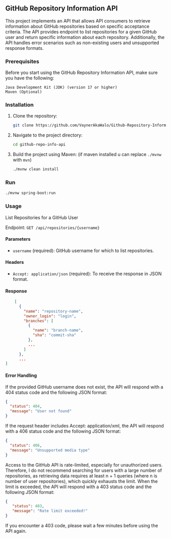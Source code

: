 ## GitHub Repository Information API

This project implements an API that allows API consumers to retrieve information about GitHub repositories based on specific acceptance criteria.
The API provides endpoint to list repositories for a given GitHub user and return specific information about each repository.
Additionally, the API handles error scenarios such as non-existing users and unsupported response formats.

### Prerequisites

Before you start using the GitHub Repository Information API, make sure you have the following:

    Java Development Kit (JDK) (version 17 or higher)
    Maven (Optional)

### Installation

1. Clone the repository:

    ```bash
    git clone https://github.com/VaynerAkaWalo/Github-Repository-Information-API.git
    ```

2. Navigate to the project directory:

    ```bash
    cd github-repo-info-api
    ```

3. Build the project using Maven: (if maven installed u can replace `./mvnw` with `mvn`)

    ```bash
    ./mvnw clean install
    ```

### Run

```bash
./mvnw spring-boot:run
```

### Usage
List Repositories for a GitHub User

Endpoint: `GET /api/repositories/{username}`

#### Parameters
* `username` (required): GitHub username for which to list repositories.


#### Headers
* `Accept: application/json` (required): To receive the response in JSON format.


#### Response

```json
    [
      {
        "name": "repository-name",
        "owner_login": "login",
        "branches": [
          {
            "name": "branch-name",
            "sha": "commit-sha"
          },
          ...
        ]
      },
      ...
]

```

#### Error Handling

If the provided GitHub username does not exist, the API will respond with a 404 status code and the following JSON format:

```json
{
  "status": 404,
  "message": "User not found"
}
```

If the request header includes Accept: application/xml, the API will respond with a 406 status code and the following JSON format:

```json
{
  "status": 406,
  "message": "Unsupported media type"
}
```

Access to the GitHub API is rate-limited, especially for unauthorized users. Therefore, I do not recommend searching for users with a large number of repositories, as retrieving data requires at least n + 1 queries (where n is number of user repositories), which quickly exhausts the limit. When the limit is exceeded, the API will respond with a 403 status code and the following JSON format:

```json
{
   "status": 403,
   "message": "Rate limit exceeded!"
}
```

If you encounter a 403 code, please wait a few minutes before using the API again.